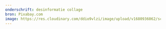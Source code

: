 ```yaml
---
onderschrift: desinformatie collage
bron: Pixabay.com
image: https://res.cloudinary.com/ddio9vlzi/image/upload/v1680936062/sciencegeek/posts/desinformatie-collage.jpg
---
```

